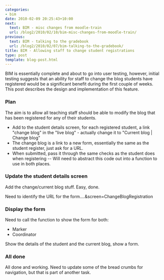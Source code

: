 ```yaml
---
categories:
- bim
date: 2010-02-09 20:25:43+10:00
next:
  text: BIM - misc changes from moodle-train
  url: /blog2/2010/02/10/bim-misc-changes-from-moodle-train/
previous:
  text: BIM - talking to the gradebook
  url: /blog2/2010/02/07/bim-talking-to-the-gradebook/
title: BIM - Allowing staff to change student registrations
type: post
template: blog-post.html
---
```

BIM is essentially complete and about to go into user testing, however, initial testing suggests that an ability for staff to change the blog students have registered would be a significant benefit during the first couple of weeks. This post describes the design and implementation of this feature.

### Plan

The aim is to allow all teaching staff should be able to modify the blog that has been registered for any of their students.

- Add to the student details screen, for each registered student, a link "change blog" in the "live blog" - actually change it to "Current blog | Change blog"
- The change blog is a link to a new form, essentially the same as the student register, just ask for a URL.
- When submitted, pass it through the same checks as the student does when registering -- Will need to abstract this code out into a function to use in both places.

### Update the student details screen

Add the change/current blog stuff. Easy, done.

Need to identify the URL for the form....&screen=ChangeBlogRegistration

### Display the form

Need to call the function to show the form for both:

- Marker
- Coordinator

Show the details of the student and the current blog, show a form.

### All done

All done and working. Need to update some of the bread crumbs for navigation, but that is part of another task.